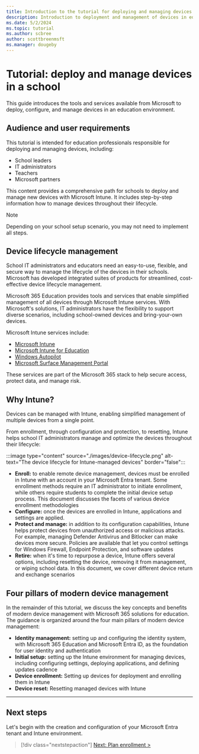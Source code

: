 ```yaml
---
title: Introduction to the tutorial for deploying and managing devices in a school
description: Introduction to deployment and management of devices in education environments.
ms.date: 5/2/2024
ms.topic: tutorial
ms.author: scbree
author: scottbreenmsft
ms.manager: dougeby
---
```


# Tutorial: deploy and manage devices in a school

This guide introduces the tools and services available from Microsoft to deploy, configure, and manage devices in an education environment.

## Audience and user requirements

This tutorial is intended for education professionals responsible for deploying and managing devices, including:

- School leaders
- IT administrators
- Teachers
- Microsoft partners

This content provides a comprehensive path for schools to deploy and manage new devices with Microsoft Intune. It includes step-by-step information how to manage devices throughout their lifecycle.

> [!NOTE]
> Depending on your school setup scenario, you may not need to implement all steps.

## Device lifecycle management

School IT administrators and educators need an easy-to-use, flexible, and secure way to manage the lifecycle of the devices in their schools. Microsoft has developed integrated suites of products for streamlined, cost-effective device lifecycle management.

Microsoft 365 Education provides tools and services that enable simplified management of all devices through Microsoft Intune services. With Microsoft's solutions, IT administrators have the flexibility to support diverse scenarios, including school-owned devices and bring-your-own devices.

Microsoft Intune services include:

- [Microsoft Intune][MEM-1]
- [Microsoft Intune for Education][INT-1]
- [Windows Autopilot][MEM-4]
- [Microsoft Surface Management Portal][MEM-5]

These services are part of the Microsoft 365 stack to help secure access, protect data, and manage risk.

## Why Intune?

Devices can be managed with Intune, enabling simplified management of multiple devices from a single point.

From enrollment, through configuration and protection, to resetting, Intune helps school IT administrators manage and optimize the devices throughout their lifecycle:

:::image type="content" source="./images/device-lifecycle.png" alt-text="The device lifecycle for Intune-managed devices" border="false":::

- **Enroll:** to enable remote device management, devices must be enrolled in Intune with an account in your Microsoft Entra tenant. Some enrollment methods require an IT administrator to initiate enrollment, while others require students to complete the initial device setup process. This document discusses the facets of various device enrollment methodologies
- **Configure:** once the devices are enrolled in Intune, applications and settings are applied.
- **Protect and manage:** in addition to its configuration capabilities, Intune helps protect devices from unauthorized access or malicious attacks. For example, managing Defender Antivirus and Bitlocker can make devices more secure. Policies are available that let you control settings for Windows Firewall, Endpoint Protection, and software updates
- **Retire:** when it's time to repurpose a device, Intune offers several options, including resetting the device, removing it from management, or wiping school data. In this document, we cover different device return and exchange scenarios

## Four pillars of modern device management

In the remainder of this tutorial, we discuss the key concepts and benefits of modern device management with Microsoft 365 solutions for education. The guidance is organized around the four main pillars of modern device management:

- **Identity management:** setting up and configuring the identity system, with Microsoft 365 Education and Microsoft Entra ID, as the foundation for user identity and authentication
- **Initial setup:** setting up the Intune environment for managing devices, including configuring settings, deploying applications, and defining updates cadence
- **Device enrollment:** Setting up devices for deployment and enrolling them in Intune
- **Device reset:** Resetting managed devices with Intune

---

## Next steps

Let's begin with the creation and configuration of your Microsoft Entra tenant and Intune environment.

> [!div class="nextstepaction"]
> [Next: Plan enrollment >](plan-enrollment.md)

<!-- Reference links in article -->

[MEM-1]: /mem/intune/fundamentals/what-is-intune
[MEM-2]: /mem/configmgr/core/understand/introduction
[MEM-4]: /mem/autopilot/windows-autopilot
[MEM-5]: /mem/intune/fundamentals/surface-management-portal

[INT-1]: /intune-education/what-is-intune-for-education

